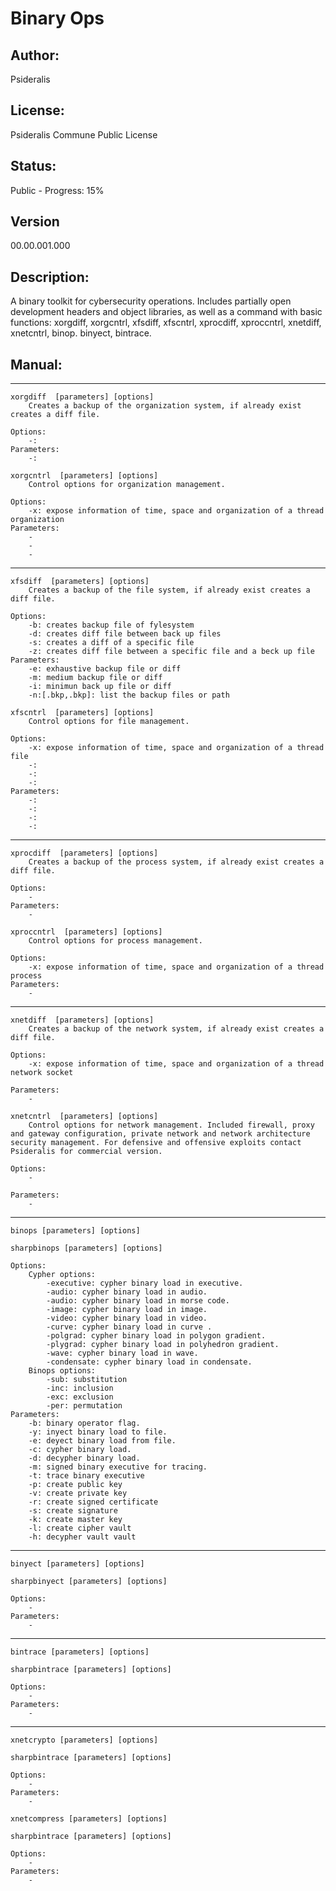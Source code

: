 # Binary Ops
## Author: 
Psideralis
## License: 
Psideralis Commune Public License
## Status:
Public - Progress: 15%
## Version
00.00.001.000
## Description:
A binary toolkit for cybersecurity operations. Includes partially open development headers and object libraries, as well as a command with basic functions: xorgdiff, xorgcntrl, xfsdiff, xfscntrl, xprocdiff, xproccntrl, xnetdiff, xnetcntrl, binop. binyect, bintrace.
## Manual:    
----------
    xorgdiff  [parameters] [options]
        Creates a backup of the organization system, if already exist creates a diff file.

    Options:
        -:
    Parameters:
        -:

    xorgcntrl  [parameters] [options]
        Control options for organization management.

    Options:
        -x: expose information of time, space and organization of a thread organization
    Parameters:
        - 
        - 
        - 
----------
    xfsdiff  [parameters] [options]
        Creates a backup of the file system, if already exist creates a diff file.

    Options:
        -b: creates backup file of fylesystem
        -d: creates diff file between back up files
        -s: creates a diff of a specific file
        -z: creates diff file between a specific file and a beck up file
    Parameters:
        -e: exhaustive backup file or diff
        -m: medium backup file or diff
        -i: minimun back up file or diff
        -n:[.bkp,.bkp]: list the backup files or path 

    xfscntrl  [parameters] [options]
        Control options for file management.

    Options:
        -x: expose information of time, space and organization of a thread file
        -:
        -:
        -:
    Parameters:
        -:
        -:
        -:
        -:
----------
    xprocdiff  [parameters] [options]
        Creates a backup of the process system, if already exist creates a diff file.

    Options:
        -
    Parameters:
        -

    xproccntrl  [parameters] [options]
        Control options for process management.

    Options:
        -x: expose information of time, space and organization of a thread process
    Parameters:
        -
----------
    xnetdiff  [parameters] [options]
        Creates a backup of the network system, if already exist creates a diff file.

    Options:
        -x: expose information of time, space and organization of a thread network socket

    Parameters:
        -

    xnetcntrl  [parameters] [options]
        Control options for network management. Included firewall, proxy and gateway configuration, private network and network architecture security management. For defensive and offensive exploits contact Psideralis for commercial version.

    Options:
        - 
    
    Parameters:
        -
----------
    binops [parameters] [options]

    sharpbinops [parameters] [options]

    Options:
        Cypher options:
            -executive: cypher binary load in executive.
            -audio: cypher binary load in audio.
            -audio: cypher binary load in morse code.
            -image: cypher binary load in image.
            -video: cypher binary load in video.
            -curve: cypher binary load in curve .
            -polgrad: cypher binary load in polygon gradient.
            -plygrad: cypher binary load in polyhedron gradient.
            -wave: cypher binary load in wave.
            -condensate: cypher binary load in condensate.
        Binops options:
            -sub: substitution
            -inc: inclusion
            -exc: exclusion
            -per: permutation
    Parameters:
        -b: binary operator flag.
        -y: inyect binary load to file.
        -e: deyect binary load from file.
        -c: cypher binary load.
        -d: decypher binary load.
        -m: signed binary executive for tracing.
        -t: trace binary executive
        -p: create public key
        -v: create private key
        -r: create signed certificate
        -s: create signature
        -k: create master key
        -l: create cipher vault
        -h: decypher vault vault
----------
    binyect [parameters] [options]

    sharpbinyect [parameters] [options]

    Options:
        -
    Parameters:
        -
----------
    bintrace [parameters] [options]

    sharpbintrace [parameters] [options]

    Options:
        -
    Parameters:
        - 
----------
    xnetcrypto [parameters] [options]

    sharpbintrace [parameters] [options]

    Options:
        -
    Parameters:
        - 

    xnetcompress [parameters] [options]

    sharpbintrace [parameters] [options]

    Options:
        -
    Parameters:
        -